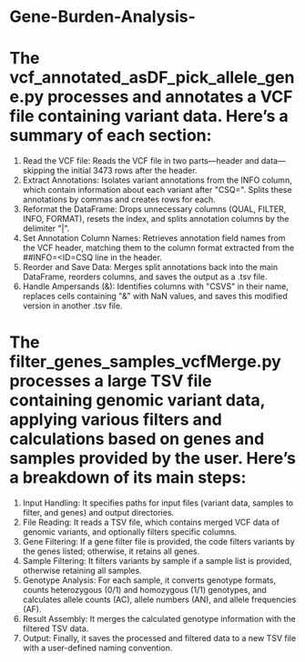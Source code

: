 # Gene-Burden-Analysis-

# The vcf_annotated_asDF_pick_allele_gene.py processes and annotates a VCF file containing variant data. Here’s a summary of each section:

1. Read the VCF file: Reads the VCF file in two parts—header and data—skipping the initial 3473 rows after the header.
2. Extract Annotations: Isolates variant annotations from the INFO column, which contain information about each variant after "CSQ=". Splits these annotations by commas and creates rows for each.
3. Reformat the DataFrame: Drops unnecessary columns (QUAL, FILTER, INFO, FORMAT), resets the index, and splits annotation columns by the delimiter "|".
4. Set Annotation Column Names: Retrieves annotation field names from the VCF header, matching them to the column format extracted from the ##INFO=<ID=CSQ line in the header.
5. Reorder and Save Data: Merges split annotations back into the main DataFrame, reorders columns, and saves the output as a .tsv file.
6. Handle Ampersands (&): Identifies columns with "CSVS" in their name, replaces cells containing "&" with NaN values, and saves this modified version in another .tsv file.

# The filter_genes_samples_vcfMerge.py processes a large TSV file containing genomic variant data, applying various filters and calculations based on genes and samples provided by the user. Here’s a breakdown of its main steps:

1. Input Handling: It specifies paths for input files (variant data, samples to filter, and genes) and output directories.
2. File Reading: It reads a TSV file, which contains merged VCF data of genomic variants, and optionally filters specific columns.
3. Gene Filtering: If a gene filter file is provided, the code filters variants by the genes listed; otherwise, it retains all genes.
4. Sample Filtering: It filters variants by sample if a sample list is provided, otherwise retaining all samples.
5. Genotype Analysis: For each sample, it converts genotype formats, counts heterozygous (0/1) and homozygous (1/1) genotypes, and calculates allele counts (AC), allele numbers (AN), and allele frequencies (AF).
6. Result Assembly: It merges the calculated genotype information with the filtered TSV data.
7. Output: Finally, it saves the processed and filtered data to a new TSV file with a user-defined naming convention.
